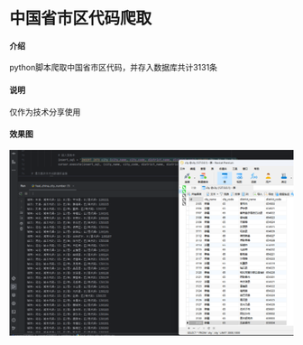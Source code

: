 # 中国省市区代码爬取

#### 介绍
python脚本爬取中国省市区代码，并存入数据库共计3131条
#### 说明
仅作为技术分享使用
#### 效果图

![输入图片说明](%E6%95%88%E6%9E%9C%E5%9B%BE.png)


